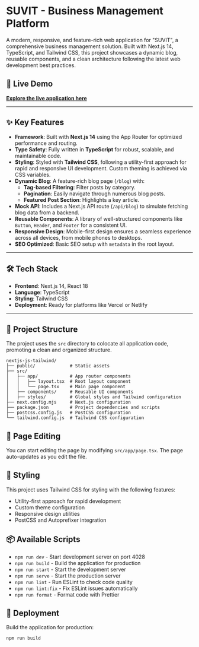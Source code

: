 # SUVIT - Business Management Platform

A modern, responsive, and feature-rich web application for "SUVIT", a comprehensive business management solution. Built with Next.js 14, TypeScript, and Tailwind CSS, this project showcases a dynamic blog, reusable components, and a clean architecture following the latest web development best practices.

## 🚀 Live Demo

[**Explore the live application here**](https://blog-task-neon.vercel.app/blog)

---

## ✨ Key Features

-   **Framework**: Built with **Next.js 14** using the App Router for optimized performance and routing.
-   **Type Safety**: Fully written in **TypeScript** for robust, scalable, and maintainable code.
-   **Styling**: Styled with **Tailwind CSS**, following a utility-first approach for rapid and responsive UI development. Custom theming is achieved via CSS variables.
-   **Dynamic Blog**: A feature-rich blog page (`/blog`) with:
    -   **Tag-based Filtering**: Filter posts by category.
    -   **Pagination**: Easily navigate through numerous blog posts.
    -   **Featured Post Section**: Highlights a key article.
-   **Mock API**: Includes a Next.js API route (`/api/blog`) to simulate fetching blog data from a backend.
-   **Reusable Components**: A library of well-structured components like `Button`, `Header`, and `Footer` for a consistent UI.
-   **Responsive Design**: Mobile-first design ensures a seamless experience across all devices, from mobile phones to desktops.
-   **SEO Optimized**: Basic SEO setup with `metadata` in the root layout.

---

## 🛠️ Tech Stack

-   **Frontend**: Next.js 14, React 18
-   **Language**: TypeScript
-   **Styling**: Tailwind CSS
-   **Deployment**: Ready for platforms like Vercel or Netlify

---

## 📁 Project Structure

The project uses the `src` directory to colocate all application code, promoting a clean and organized structure.

```
nextjs-js-tailwind/
├── public/             # Static assets
├── src/
│   ├── app/            # App router components
│   │   ├── layout.tsx  # Root layout component
│   │   └── page.tsx    # Main page component
│   ├── components/     # Reusable UI components
│   ├── styles/         # Global styles and Tailwind configuration
├── next.config.mjs     # Next.js configuration
├── package.json        # Project dependencies and scripts
├── postcss.config.js   # PostCSS configuration
└── tailwind.config.js  # Tailwind CSS configuration

```

## 🧩 Page Editing

You can start editing the page by modifying `src/app/page.tsx`. The page auto-updates as you edit the file.

## 🎨 Styling

This project uses Tailwind CSS for styling with the following features:
- Utility-first approach for rapid development
- Custom theme configuration
- Responsive design utilities
- PostCSS and Autoprefixer integration

## 📦 Available Scripts

- `npm run dev` - Start development server on port 4028
- `npm run build` - Build the application for production
- `npm run start` - Start the development server
- `npm run serve` - Start the production server
- `npm run lint` - Run ESLint to check code quality
- `npm run lint:fix` - Fix ESLint issues automatically
- `npm run format` - Format code with Prettier

## 📱 Deployment

Build the application for production:

  ```bash
  npm run build
  ```